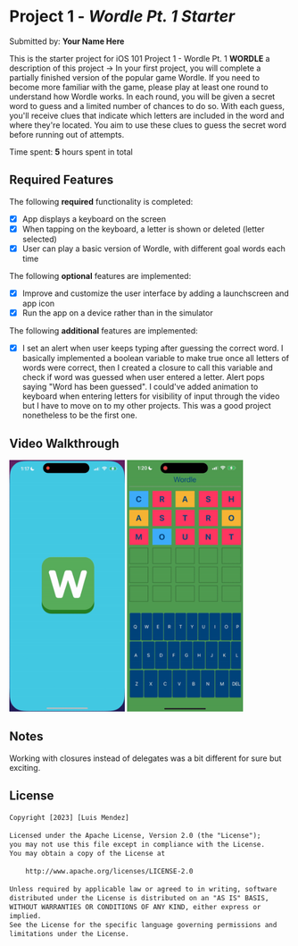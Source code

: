 # Project 1 - *Wordle Pt. 1 Starter*

Submitted by: **Your Name Here**

This is the starter project for iOS 101 Project 1 - Wordle Pt. 1
**WORDLE** a description of this project -> In your first project, you will complete a partially finished version of the popular game Wordle. If you need to become more familiar with the game, please play at least one round to understand how Wordle works. In each round, you will be given a secret word to guess and a limited number of chances to do so. With each guess, you'll receive clues that indicate which letters are included in the word and where they're located. You aim to use these clues to guess the secret word before running out of attempts.

Time spent: **5** hours spent in total

## Required Features

The following **required** functionality is completed:

- [x] App displays a keyboard on the screen
- [x] When tapping on the keyboard, a letter is shown or deleted (letter selected)
- [x] User can play a basic version of Wordle, with different goal words each time

The following **optional** features are implemented:

- [x] Improve and customize the user interface by adding a launchscreen and app icon
- [x] Run the app on a device rather than in the simulator

The following **additional** features are implemented:

- [x] I set an alert when user keeps typing after guessing the correct word. I basically implemented a boolean variable to make true once all letters of words were correct, then I created a closure to call this variable and check if word was guessed when user entered a letter. Alert pops saying "Word has been guessed". I could've added animation to keyboard when entering letters for visibility of input through the video but I have to move on to my other projects. This was a good project nonetheless to be the first one.

## Video Walkthrough

<div style="display: inline-block;">
    <img src='/iOS_project1_result1.gif' title='Video Walkthrough' width='' alt='Video Walkthrough' float="left" width="300" height="450"/>
    <img src='/iOS_project1_result2.gif' title='Video Walkthrough' width='' alt='Video Walkthrough' float="right" width="300" height="450"/>
</div>

## Notes

Working with closures instead of delegates was a bit different for sure but exciting.

## License

    Copyright [2023] [Luis Mendez]

    Licensed under the Apache License, Version 2.0 (the "License");
    you may not use this file except in compliance with the License.
    You may obtain a copy of the License at

        http://www.apache.org/licenses/LICENSE-2.0

    Unless required by applicable law or agreed to in writing, software
    distributed under the License is distributed on an "AS IS" BASIS,
    WITHOUT WARRANTIES OR CONDITIONS OF ANY KIND, either express or implied.
    See the License for the specific language governing permissions and
    limitations under the License.
